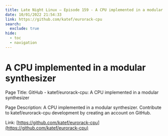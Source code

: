 ```yaml
---
title: Late Night Linux – Episode 159 - A CPU implemented in a modular synthesizer
date: 10/01/2022 21:54:33
link: https://github.com/katef/eurorack-cpu
search:
  exclude: true
hide:
  - toc
  - navigation
---
```


# A CPU implemented in a modular synthesizer

Page Title: GitHub - katef/eurorack-cpu: A CPU implemented in a modular synthesizer

Page Description: A CPU implemented in a modular synthesizer. Contribute to katef/eurorack-cpu development by creating an account on GitHub. 

Link: [https://github.com/katef/eurorack-cpu](https://github.com/katef/eurorack-cpu)
